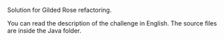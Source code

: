 Solution for Gilded Rose refactoring.

You can read the description of the challenge in English. The source files are inside the Java folder.
